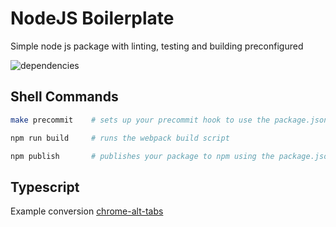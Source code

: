 # NodeJS Boilerplate

Simple node js package with linting, testing and building preconfigured

![dependencies](https://david-dm.org/iamogbz/node-js-boilerplate.svg)

## Shell Commands

```sh
make precommit    # sets up your precommit hook to use the package.json script
```

```sh
npm run build     # runs the webpack build script
```

```sh
npm publish       # publishes your package to npm using the package.json config
```

## Typescript

Example conversion [chrome-alt-tabs](https://github.com/iamogbz/chrome-alt-tabs/pull/9)
